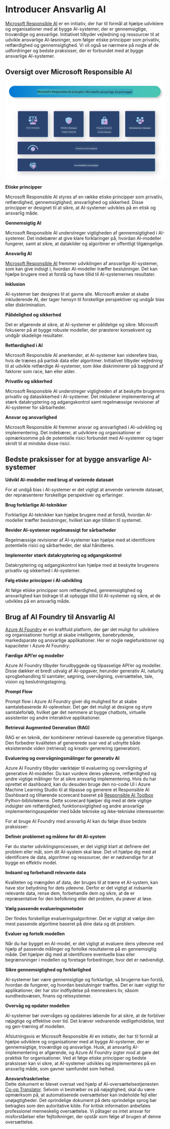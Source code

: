 <!--
CO_OP_TRANSLATOR_METADATA:
{
  "original_hash": "805b96b20152936d8f4c587d90d6e06e",
  "translation_date": "2025-05-09T15:36:29+00:00",
  "source_file": "md/01.Introduction/05/ResponsibleAI.md",
  "language_code": "da"
}
-->
# **Introducer Ansvarlig AI**

[Microsoft Responsible AI](https://www.microsoft.com/ai/responsible-ai?WT.mc_id=aiml-138114-kinfeylo) er en initiativ, der har til formål at hjælpe udviklere og organisationer med at bygge AI-systemer, der er gennemsigtige, troværdige og ansvarlige. Initiativet tilbyder vejledning og ressourcer til at udvikle ansvarlige AI-løsninger, som følger etiske principper som privatliv, retfærdighed og gennemsigtighed. Vi vil også se nærmere på nogle af de udfordringer og bedste praksisser, der er forbundet med at bygge ansvarlige AI-systemer.

## Oversigt over Microsoft Responsible AI

![RAIPrinciples](../../../../../translated_images/RAIPrinciples.e40f2a169a854832e885ce2659f3a913cfb393fa59b595ed57cfae9119694eb7.da.png)

**Etiske principper**

Microsoft Responsible AI styres af en række etiske principper som privatliv, retfærdighed, gennemsigtighed, ansvarlighed og sikkerhed. Disse principper er designet til at sikre, at AI-systemer udvikles på en etisk og ansvarlig måde.

**Gennemsigtig AI**

Microsoft Responsible AI understreger vigtigheden af gennemsigtighed i AI-systemer. Det indebærer at give klare forklaringer på, hvordan AI-modeller fungerer, samt at sikre, at datakilder og algoritmer er offentligt tilgængelige.

**Ansvarlig AI**

[Microsoft Responsible AI](https://www.microsoft.com/ai/responsible-ai?WT.mc_id=aiml-138114-kinfeylo) fremmer udviklingen af ansvarlige AI-systemer, som kan give indsigt i, hvordan AI-modeller træffer beslutninger. Det kan hjælpe brugere med at forstå og have tillid til AI-systemernes resultater.

**Inklusion**

AI-systemer bør designes til at gavne alle. Microsoft ønsker at skabe inkluderende AI, der tager hensyn til forskellige perspektiver og undgår bias eller diskrimination.

**Pålidelighed og sikkerhed**

Det er afgørende at sikre, at AI-systemer er pålidelige og sikre. Microsoft fokuserer på at bygge robuste modeller, der præsterer konsekvent og undgår skadelige resultater.

**Retfærdighed i AI**

Microsoft Responsible AI anerkender, at AI-systemer kan videreføre bias, hvis de trænes på partisk data eller algoritmer. Initiativet tilbyder vejledning til at udvikle retfærdige AI-systemer, som ikke diskriminerer på baggrund af faktorer som race, køn eller alder.

**Privatliv og sikkerhed**

Microsoft Responsible AI understreger vigtigheden af at beskytte brugerens privatliv og datasikkerhed i AI-systemer. Det inkluderer implementering af stærk datakryptering og adgangskontrol samt regelmæssige revisioner af AI-systemer for sårbarheder.

**Ansvar og ansvarlighed**

Microsoft Responsible AI fremmer ansvar og ansvarlighed i AI-udvikling og implementering. Det indebærer, at udviklere og organisationer er opmærksomme på de potentielle risici forbundet med AI-systemer og tager skridt til at mindske disse risici.

## Bedste praksisser for at bygge ansvarlige AI-systemer

**Udvikl AI-modeller med brug af varierede datasæt**

For at undgå bias i AI-systemer er det vigtigt at anvende varierede datasæt, der repræsenterer forskellige perspektiver og erfaringer.

**Brug forklarlige AI-teknikker**

Forklarlige AI-teknikker kan hjælpe brugere med at forstå, hvordan AI-modeller træffer beslutninger, hvilket kan øge tilliden til systemet.

**Revider AI-systemer regelmæssigt for sårbarheder**

Regelmæssige revisioner af AI-systemer kan hjælpe med at identificere potentielle risici og sårbarheder, der skal håndteres.

**Implementer stærk datakryptering og adgangskontrol**

Datakryptering og adgangskontrol kan hjælpe med at beskytte brugerens privatliv og sikkerhed i AI-systemer.

**Følg etiske principper i AI-udvikling**

At følge etiske principper som retfærdighed, gennemsigtighed og ansvarlighed kan bidrage til at opbygge tillid til AI-systemer og sikre, at de udvikles på en ansvarlig måde.

## Brug af AI Foundry til Ansvarlig AI

[Azure AI Foundry](https://ai.azure.com?WT.mc_id=aiml-138114-kinfeylo) er en kraftfuld platform, der gør det muligt for udviklere og organisationer hurtigt at skabe intelligente, banebrydende, markedsparate og ansvarlige applikationer. Her er nogle nøglefunktioner og kapaciteter i Azure AI Foundry:

**Færdige API’er og modeller**

Azure AI Foundry tilbyder forudbyggede og tilpasselige API’er og modeller. Disse dækker et bredt udvalg af AI-opgaver, herunder generativ AI, naturlig sprogbehandling til samtaler, søgning, overvågning, oversættelse, tale, vision og beslutningstagning.

**Prompt Flow**

Prompt flow i Azure AI Foundry giver dig mulighed for at skabe samtalebaserede AI-oplevelser. Det gør det muligt at designe og styre samtaleforløb, hvilket gør det nemmere at bygge chatbots, virtuelle assistenter og andre interaktive applikationer.

**Retrieval Augmented Generation (RAG)**

RAG er en teknik, der kombinerer retrieval-baserede og generative tilgange. Den forbedrer kvaliteten af genererede svar ved at udnytte både eksisterende viden (retrieval) og kreativ generering (generation).

**Evaluering og overvågningsmålinger for generativ AI**

Azure AI Foundry tilbyder værktøjer til evaluering og overvågning af generative AI-modeller. Du kan vurdere deres ydeevne, retfærdighed og andre vigtige målinger for at sikre ansvarlig implementering. Hvis du har oprettet et dashboard, kan du desuden bruge den no-code UI i Azure Machine Learning Studio til at tilpasse og generere et Responsible AI Dashboard og tilhørende scorecard baseret på [Responsible AI Toolbox](https://responsibleaitoolbox.ai/?WT.mc_id=aiml-138114-kinfeylo) Python-bibliotekerne. Dette scorecard hjælper dig med at dele vigtige indsigter om retfærdighed, funktionsvigtighed og andre ansvarlige implementeringsaspekter med både tekniske og ikke-tekniske interessenter.

For at bruge AI Foundry med ansvarlig AI kan du følge disse bedste praksisser:

**Definér problemet og målene for dit AI-system**

Før du starter udviklingsprocessen, er det vigtigt klart at definere det problem eller mål, som dit AI-system skal løse. Det vil hjælpe dig med at identificere de data, algoritmer og ressourcer, der er nødvendige for at bygge en effektiv model.

**Indsaml og forbehandl relevante data**

Kvaliteten og mængden af data, der bruges til at træne et AI-system, kan have stor betydning for dets ydeevne. Derfor er det vigtigt at indsamle relevante data, rense dem, forbehandle dem og sikre, at de er repræsentative for den befolkning eller det problem, du prøver at løse.

**Vælg passende evalueringsmetoder**

Der findes forskellige evalueringsalgoritmer. Det er vigtigt at vælge den mest passende algoritme baseret på dine data og dit problem.

**Evaluer og fortolk modellen**

Når du har bygget en AI-model, er det vigtigt at evaluere dens ydeevne ved hjælp af passende målinger og fortolke resultaterne på en gennemsigtig måde. Det hjælper dig med at identificere eventuelle bias eller begrænsninger i modellen og foretage forbedringer, hvor det er nødvendigt.

**Sikre gennemsigtighed og forklarlighed**

AI-systemer bør være gennemsigtige og forklarlige, så brugerne kan forstå, hvordan de fungerer, og hvordan beslutninger træffes. Det er især vigtigt for applikationer, der har stor indflydelse på menneskers liv, såsom sundhedsvæsen, finans og retssystemer.

**Overvåg og opdater modellen**

AI-systemer bør overvåges og opdateres løbende for at sikre, at de forbliver nøjagtige og effektive over tid. Det kræver vedvarende vedligeholdelse, test og gen-træning af modellen.

Afslutningsvis er Microsoft Responsible AI en initiativ, der har til formål at hjælpe udviklere og organisationer med at bygge AI-systemer, der er gennemsigtige, troværdige og ansvarlige. Husk, at ansvarlig AI-implementering er afgørende, og Azure AI Foundry sigter mod at gøre det praktisk for organisationer. Ved at følge etiske principper og bedste praksisser kan vi sikre, at AI-systemer udvikles og implementeres på en ansvarlig måde, som gavner samfundet som helhed.

**Ansvarsfraskrivelse**:  
Dette dokument er blevet oversat ved hjælp af AI-oversættelsestjenesten [Co-op Translator](https://github.com/Azure/co-op-translator). Selvom vi bestræber os på nøjagtighed, skal du være opmærksom på, at automatiserede oversættelser kan indeholde fejl eller unøjagtigheder. Det oprindelige dokument på dets oprindelige sprog bør betragtes som den autoritative kilde. For kritisk information anbefales professionel menneskelig oversættelse. Vi påtager os intet ansvar for misforståelser eller fejltolkninger, der opstår som følge af brugen af denne oversættelse.